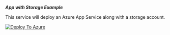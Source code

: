 ***App with Storage Example***

This service will deploy an Azure App Service along with a storage account.

[![Deploy To Azure](https://aka.ms/deploytoazurebutton)](https://portal.azure.com/#blade/Microsoft_Azure_CreateUIDef/CustomDeploymentBlade/uri/https%3A%2F%2Fgithub.com%2Fdanfsnet%2Fjhu-deployment%2Fblob%2Fmaster%2Fservices%2F1-app-with-storage%2Fazure-deploy.json/uiFormDefinitionUri/https%3A%2F%2Fgithub.com%2Fdanfsnet%2Fjhu-deployment%2Fblob%2Fmaster%2Fservices%2F1-app-with-storage%2FcreateUiDefinition.json)